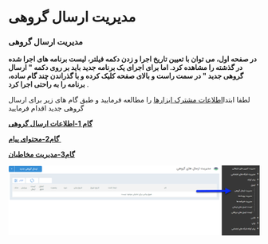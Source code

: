 # مدیریت ارسال گروهی      

### **مدیریت ارسال گروهی**

**در صفحه اول، می توان با تعیین تاریخ اجرا و زدن دکمه فیلتر، لیست برنامه های اجرا شده در گذشته را مشاهده کرد. اما برای اجرای یک برنامه جدید باید بر روی دکمه " ارسال گروهی جدید " در سمت راست و بالای صفحه کلیک کرده و با گذراندن چند گام ساده، برنامه را به راحتی اجرا کرد** .

لطفا ابتدا[اطلاعات مشترک ابزارها](../ToolsSharedInformation.md) را مطالعه فرمایید و طبق گام های زیر برای ارسال گروهی جدید اقدام فرمایید

**[گام 1-اطلاعات ارسال گروهی](GroupSendingManagement/Step1.md)**

**[گام2-محتوای پیام ](GroupSendingManagement/Step2.md)**

**[گام3-مدیریت مخاطبان](GroupSendingManagement/Step3.md)**

**![](advertising-sendinggroupmail-home.png)**